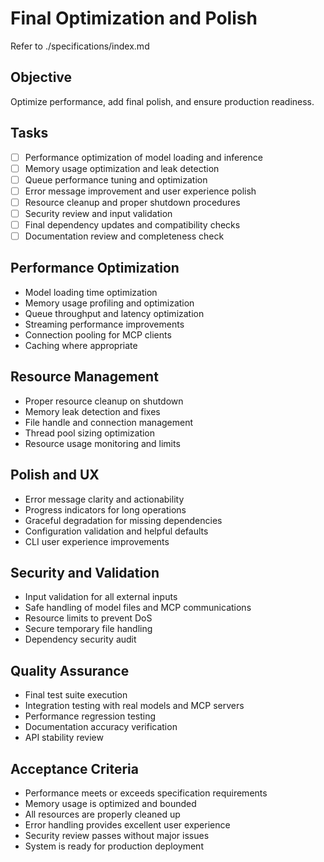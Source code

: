 # Final Optimization and Polish

Refer to ./specifications/index.md

## Objective
Optimize performance, add final polish, and ensure production readiness.

## Tasks
- [ ] Performance optimization of model loading and inference
- [ ] Memory usage optimization and leak detection
- [ ] Queue performance tuning and optimization
- [ ] Error message improvement and user experience polish
- [ ] Resource cleanup and proper shutdown procedures  
- [ ] Security review and input validation
- [ ] Final dependency updates and compatibility checks
- [ ] Documentation review and completeness check

## Performance Optimization
- Model loading time optimization
- Memory usage profiling and optimization
- Queue throughput and latency optimization
- Streaming performance improvements
- Connection pooling for MCP clients
- Caching where appropriate

## Resource Management
- Proper resource cleanup on shutdown
- Memory leak detection and fixes
- File handle and connection management
- Thread pool sizing optimization
- Resource usage monitoring and limits

## Polish and UX
- Error message clarity and actionability
- Progress indicators for long operations
- Graceful degradation for missing dependencies
- Configuration validation and helpful defaults
- CLI user experience improvements

## Security and Validation
- Input validation for all external inputs
- Safe handling of model files and MCP communications
- Resource limits to prevent DoS
- Secure temporary file handling
- Dependency security audit

## Quality Assurance
- Final test suite execution
- Integration testing with real models and MCP servers
- Performance regression testing
- Documentation accuracy verification
- API stability review

## Acceptance Criteria
- Performance meets or exceeds specification requirements
- Memory usage is optimized and bounded
- All resources are properly cleaned up
- Error handling provides excellent user experience
- Security review passes without major issues
- System is ready for production deployment